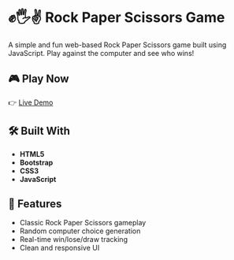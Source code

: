 # ✊🖐✌ Rock Paper Scissors Game

A simple and fun web-based Rock Paper Scissors game built using JavaScript. Play against the computer and see who wins!

## 🎮 Play Now

👉 [Live Demo](https://Pikachubaca322.github.io/Rock-Paper-Scissors)

## 🛠️ Built With

- **HTML5**
- **Bootstrap**
- **CSS3**
- **JavaScript**

## 🧩 Features

- Classic Rock Paper Scissors gameplay
- Random computer choice generation
- Real-time win/lose/draw tracking
- Clean and responsive UI
